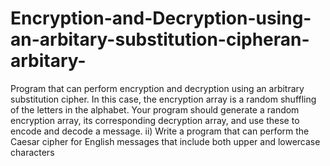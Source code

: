 # Encryption-and-Decryption-using-an-arbitary-substitution-cipheran-arbitary-
Program that can perform encryption and decryption using an arbitrary substitution cipher. In this case, the encryption array is a random shuffling of the letters in the alphabet. Your program should generate a random encryption array, its corresponding decryption array, and use these to encode and decode a message. ii) Write a program that can perform the Caesar cipher for English messages that include both upper and lowercase characters

